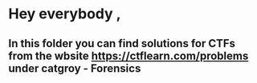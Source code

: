 # Hey everybody , 
## In this folder you can find solutions for CTFs from the wbsite https://ctflearn.com/problems under catgroy - **Forensics**
